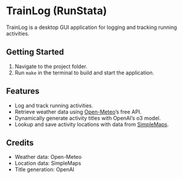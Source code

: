 # TrainLog (RunStata)

TrainLog is a desktop GUI application for logging and tracking running activities.

## Getting Started
1. Navigate to the project folder.
2. Run `make` in the terminal to build and start the application.

## Features
- Log and track running activities.
- Retrieve weather data using [Open-Meteo](https://open-meteo.com/)’s free API.
- Dynamically generate activity titles with OpenAI’s o3 model.
- Lookup and save activity locations with data from [SimpleMaps](https://simplemaps.com/).

## Credits
- Weather data: Open-Meteo  
- Location data: SimpleMaps  
- Title generation: OpenAI
